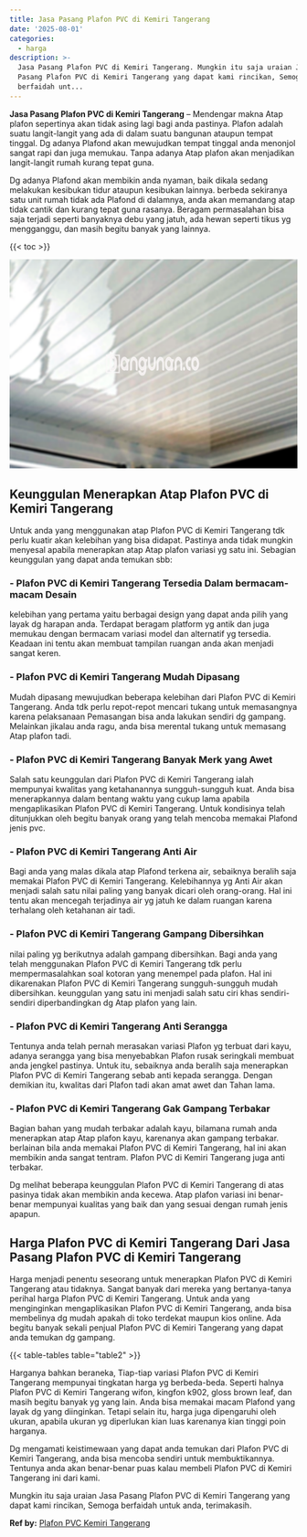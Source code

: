 ```yaml
---
title: Jasa Pasang Plafon PVC di Kemiri Tangerang
date: '2025-08-01'
categories:
  - harga
description: >-
  Jasa Pasang Plafon PVC di Kemiri Tangerang. Mungkin itu saja uraian Jasa
  Pasang Plafon PVC di Kemiri Tangerang yang dapat kami rincikan, Semoga
  berfaidah unt...
---
```


**Jasa Pasang Plafon PVC di Kemiri Tangerang** – Mendengar makna Atap plafon sepertinya akan tidak asing lagi bagi anda pastinya. Plafon adalah suatu langit-langit yang ada di dalam suatu bangunan ataupun tempat tinggal. Dg adanya Plafond akan mewujudkan tempat tinggal anda menonjol sangat rapi dan juga memukau. Tanpa adanya Atap plafon akan menjadikan langit-langit rumah kurang tepat guna.

Dg adanya Plafond akan membikin anda nyaman, baik dikala sedang melakukan kesibukan tidur ataupun kesibukan lainnya. berbeda sekiranya satu unit rumah tidak ada Plafond di dalamnya, anda akan memandang atap tidak cantik dan kurang tepat guna rasanya. Beragam permasalahan bisa saja terjadi seperti banyaknya debu yang jatuh, ada hewan seperti tikus yg mengganggu, dan masih begitu banyak yang lainnya.

{{< toc >}}

![Jasa Pasang Plafon PVC di Kemiri Tangerang](/images/flafond-pvc-murah09.png)

## Keunggulan Menerapkan Atap Plafon PVC di Kemiri Tangerang

Untuk anda yang menggunakan atap Plafon PVC di Kemiri Tangerang tdk perlu kuatir akan kelebihan yang bisa didapat. Pastinya anda tidak mungkin menyesal apabila menerapkan atap Atap plafon variasi yg satu ini. Sebagian keunggulan yang dapat anda temukan sbb:

### \- Plafon PVC di Kemiri Tangerang Tersedia Dalam bermacam-macam Desain

kelebihan yang pertama yaitu berbagai design yang dapat anda pilih yang layak dg harapan anda. Terdapat beragam platform yg antik dan juga memukau dengan bermacam variasi model dan alternatif yg tersedia. Keadaan ini tentu akan membuat tampilan ruangan anda akan menjadi sangat keren.

### \- Plafon PVC di Kemiri Tangerang Mudah Dipasang

Mudah dipasang mewujudkan beberapa kelebihan dari Plafon PVC di Kemiri Tangerang. Anda tdk perlu repot-repot mencari tukang untuk memasangnya karena pelaksanaan Pemasangan bisa anda lakukan sendiri dg gampang. Melainkan jikalau anda ragu, anda bisa merental tukang untuk memasang Atap plafon tadi.

### \- Plafon PVC di Kemiri Tangerang Banyak Merk yang Awet

Salah satu keunggulan dari Plafon PVC di Kemiri Tangerang ialah mempunyai kwalitas yang ketahanannya sungguh-sungguh kuat. Anda bisa menerapkannya dalam bentang waktu yang cukup lama apabila mengaplikasikan Plafon PVC di Kemiri Tangerang. Untuk kondisinya telah ditunjukkan oleh begitu banyak orang yang telah mencoba memakai Plafond jenis pvc.

### \- Plafon PVC di Kemiri Tangerang Anti Air

Bagi anda yang malas dikala atap Plafond terkena air, sebaiknya beralih saja memakai Plafon PVC di Kemiri Tangerang. Kelebihannya yg Anti Air akan menjadi salah satu nilai paling yang banyak dicari oleh orang-orang. Hal ini tentu akan mencegah terjadinya air yg jatuh ke dalam ruangan karena terhalang oleh ketahanan air tadi.

### \- Plafon PVC di Kemiri Tangerang Gampang Dibersihkan

nilai paling yg berikutnya adalah gampang dibersihkan. Bagi anda yang telah menggunakan Plafon PVC di Kemiri Tangerang tdk perlu mempermasalahkan soal kotoran yang menempel pada plafon. Hal ini dikarenakan Plafon PVC di Kemiri Tangerang sungguh-sungguh mudah dibersihkan. keunggulan yang satu ini menjadi salah satu ciri khas sendiri-sendiri diperbandingkan dg Atap plafon yang lain.

### \- Plafon PVC di Kemiri Tangerang Anti Serangga

Tentunya anda telah pernah merasakan variasi Plafon yg terbuat dari kayu, adanya serangga yang bisa menyebabkan Plafon rusak seringkali membuat anda jengkel pastinya. Untuk itu, sebaiknya anda beralih saja menerapkan Plafon PVC di Kemiri Tangerang sebab anti kepada serangga. Dengan demikian itu, kwalitas dari Plafon tadi akan amat awet dan Tahan lama.

### \- Plafon PVC di Kemiri Tangerang Gak Gampang Terbakar

Bagian bahan yang mudah terbakar adalah kayu, bilamana rumah anda menerapkan atap Atap plafon kayu, karenanya akan gampang terbakar. berlainan bila anda memakai Plafon PVC di Kemiri Tangerang, hal ini akan membikin anda sangat tentram. Plafon PVC di Kemiri Tangerang juga anti terbakar.

Dg melihat beberapa keunggulan Plafon PVC di Kemiri Tangerang di atas pasinya tidak akan membikin anda kecewa. Atap plafon variasi ini benar-benar mempunyai kualitas yang baik dan yang sesuai dengan rumah jenis apapun.

## Harga Plafon PVC di Kemiri Tangerang Dari Jasa Pasang Plafon PVC di Kemiri Tangerang

Harga menjadi penentu seseorang untuk menerapkan Plafon PVC di Kemiri Tangerang atau tidaknya. Sangat banyak dari mereka yang bertanya-tanya perihal harga Plafon PVC di Kemiri Tangerang. Untuk anda yang menginginkan mengaplikasikan Plafon PVC di Kemiri Tangerang, anda bisa membelinya dg mudah apakah di toko terdekat maupun kios online. Ada begitu banyak sekali penjual Plafon PVC di Kemiri Tangerang yang dapat anda temukan dg gampang.

{{< table-tables table="table2" >}}

Harganya bahkan beraneka, Tiap-tiap variasi Plafon PVC di Kemiri Tangerang mempunyai tingkatan harga yg berbeda-beda. Seperti halnya Plafon PVC di Kemiri Tangerang wifon, kingfon k902, gloss brown leaf, dan masih begitu banyak yg yang lain. Anda bisa memakai macam Plafond yang layak dg yang diinginkan. Tetapi selain itu, harga juga dipengaruhi oleh ukuran, apabila ukuran yg diperlukan kian luas karenanya kian tinggi poin harganya.

Dg mengamati keistimewaan yang dapat anda temukan dari Plafon PVC di Kemiri Tangerang, anda bisa mencoba sendiri untuk membuktikannya. Tentunya anda akan benar-benar puas kalau membeli Plafon PVC di Kemiri Tangerang ini dari kami.

Mungkin itu saja uraian Jasa Pasang Plafon PVC di Kemiri Tangerang yang dapat kami rincikan, Semoga berfaidah untuk anda, terimakasih.

**Ref by:** [Plafon PVC Kemiri Tangerang](https://id.wikipedia.org/wiki/Plafon)
